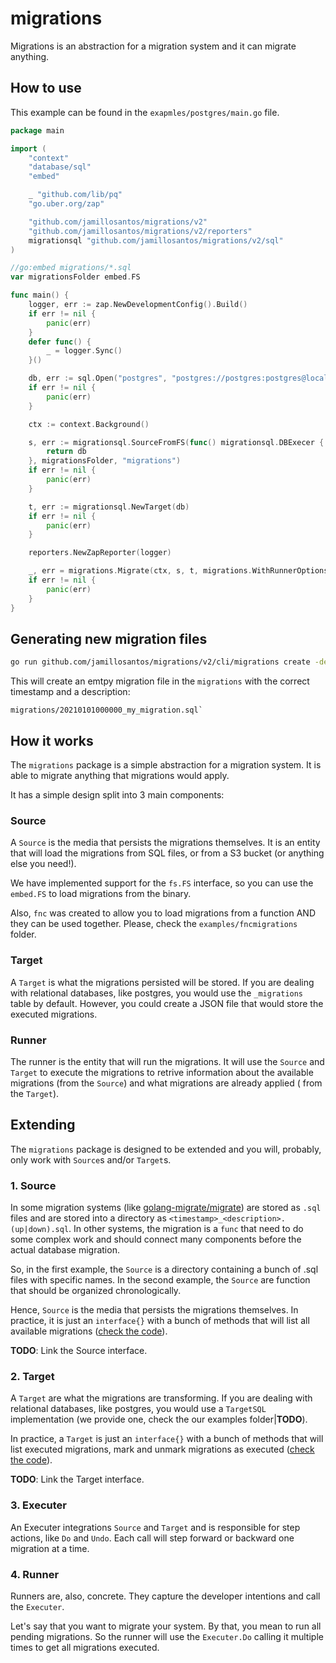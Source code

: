 # migrations

Migrations is an abstraction for a migration system and it can migrate anything.

## How to use

This example can be found in the `exapmles/postgres/main.go` file.

```go
package main

import (
	"context"
	"database/sql"
	"embed"

	_ "github.com/lib/pq"
	"go.uber.org/zap"

	"github.com/jamillosantos/migrations/v2"
	"github.com/jamillosantos/migrations/v2/reporters"
	migrationsql "github.com/jamillosantos/migrations/v2/sql"
)

//go:embed migrations/*.sql
var migrationsFolder embed.FS

func main() {
	logger, err := zap.NewDevelopmentConfig().Build()
	if err != nil {
		panic(err)
	}
	defer func() {
		_ = logger.Sync()
    }()

	db, err := sql.Open("postgres", "postgres://postgres:postgres@localhost:5432/postgres?sslmode=disable")
	if err != nil {
		panic(err)
	}

	ctx := context.Background()

	s, err := migrationsql.SourceFromFS(func() migrationsql.DBExecer {
		return db
	}, migrationsFolder, "migrations")
	if err != nil {
		panic(err)
	}

	t, err := migrationsql.NewTarget(db)
	if err != nil {
		panic(err)
	}

	reporters.NewZapReporter(logger)

	_, err = migrations.Migrate(ctx, s, t, migrations.WithRunnerOptions(migrations.WithReporter(reporters.NewZapReporter(logger))))
	if err != nil {
		panic(err)
	}
}
```

## Generating new migration files

```bash
go run github.com/jamillosantos/migrations/v2/cli/migrations create -destination=migrations
```

This will create an emtpy migration file in the `migrations` with the correct timestamp and a description:

```
migrations/20210101000000_my_migration.sql`
```

## How it works

The `migrations` package is a simple abstraction for a migration system. It is able to migrate anything that migrations
would apply.

It has a simple design split into 3 main components:

### Source

A `Source` is the media that persists the migrations themselves. It is an entity that will load the migrations from SQL
files, or from a S3 bucket (or anything else you need!).

We have implemented support for the `fs.FS` interface, so you can use the `embed.FS` to load migrations from the binary.

Also, `fnc` was created to allow you to load migrations from a function AND they can be used together. Please, check the
`examples/fncmigrations` folder.

### Target

A `Target` is what the migrations persisted will be stored. If you are dealing with relational databases, like postgres,
you would use the `_migrations` table by default. However, you could create a JSON file that would store the executed 
migrations.

### Runner

The runner is the entity that will run the migrations. It will use the `Source` and `Target` to execute the migrations
to retrive information about the available migrations (from the `Source`) and what migrations are already applied (
from the `Target`).

## Extending

The `migrations` package is designed to be extended and you will, probably, only work with `Source`s and/or `Target`s.

### 1. Source

In some migration systems (like [golang-migrate/migrate](https://github.com/golang-migrate/migrate)) are stored as `.sql`
files and are stored into a directory as `<timestamp>_<description>.(up|down).sql`. In other systems, the migration is
a `func` that need to do some complex work and should connect many components before the actual database migration.

So, in the first example, the `Source` is a directory containing a bunch of .sql files with specific names. In the second
example, the `Source` are function that should be organized chronologically.

Hence, `Source` is the media that persists the migrations themselves. In practice, it is just an `interface{}` with a
bunch of methods that will list all available migrations ([check the code]()).

**TODO**: Link the Source interface.

### 2. Target

A `Target` are what the migrations are transforming. If you are dealing with relational databases, like postgres, you would
use a `TargetSQL` implementation (we provide one, check the our examples folder|**TODO**).

In practice, a `Target` is just an `interface{}` with a bunch of methods that will list executed migrations, mark and
unmark migrations as executed ([check the code]()).

**TODO**: Link the Target interface.

### 3. Executer

An Executer integrations `Source` and `Target` and is responsible for step actions, like `Do` and `Undo`. Each call will
step forward or backward one migration at a time.

### 4. Runner

Runners are, also, concrete. They capture the developer intentions and call the `Executer`.

Let's say that you want to migrate your system. By that, you mean to run all pending migrations. So the runner will
use the `Executer.Do` calling it multiple times to get all migrations executed.
